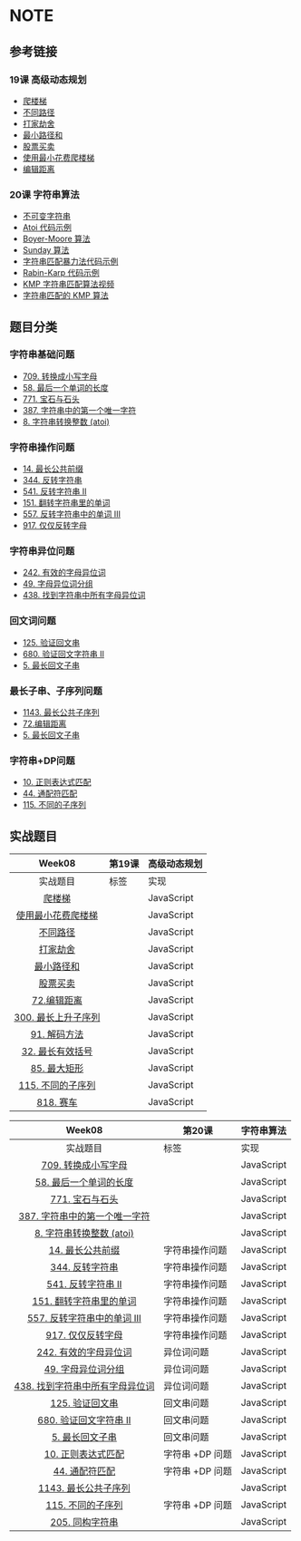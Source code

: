 # NOTE

## 	参考链接

### 19课 高级动态规划
* [爬楼梯](https://leetcode-cn.com/problems/climbing-stairs/)
* [不同路径](https://leetcode-cn.com/problems/unique-paths/)
* [打家劫舍](https://leetcode-cn.com/problems/house-robber/)
* [最小路径和](https://leetcode-cn.com/problems/minimum-path-sum/)
* [股票买卖](https://leetcode-cn.com/problems/best-time-to-buy-and-sell-stock/)
* [使用最小花费爬楼梯](https://leetcode-cn.com/problems/min-cost-climbing-stairs/)
* [编辑距离](https://leetcode-cn.com/problems/edit-distance/)

### 20课 字符串算法
* [不可变字符串](https://lemire.me/blog/2017/07/07/are-your-strings-immutable/)
* [Atoi 代码示例](https://shimo.im/docs/KkDKkpWxjjrJXdpY/)
* [Boyer-Moore 算法](http://xn--https-ni33a//www.ruanyifeng.com/blog/2013/05/boyer-moore_string_search_algorithm.html)
* [Sunday 算法](https://blog.csdn.net/u012505432/article/details/52210975)
* [字符串匹配暴力法代码示例](https://shimo.im/docs/dQDxQW8yXPXxh3Hg/)
* [Rabin-Karp 代码示例](https://shimo.im/docs/KXDdkT99TVtXvTXP/)
* [KMP 字符串匹配算法视频](https://www.bilibili.com/video/av11866460?from=search&seid=17425875345653862171)
* [字符串匹配的 KMP 算法](http://www.ruanyifeng.com/blog/2013/05/Knuth%E2%80%93Morris%E2%80%93Pratt_algorithm.html)

## 题目分类
### 字符串基础问题
* [709. 转换成小写字母](https://leetcode-cn.com/problems/to-lower-case/)
* [58. 最后一个单词的长度](https://leetcode-cn.com/problems/length-of-last-word/)
* [771. 宝石与石头](https://leetcode-cn.com/problems/jewels-and-stones/)
* [387. 字符串中的第一个唯一字符](https://leetcode-cn.com/problems/first-unique-character-in-a-string/)
* [8. 字符串转换整数 (atoi)](https://leetcode-cn.com/problems/string-to-integer-atoi/)

### 字符串操作问题
* [14. 最长公共前缀](https://leetcode-cn.com/problems/longest-common-prefix/description/)
* [344. 反转字符串](https://leetcode-cn.com/problems/reverse-string/)
* [541. 反转字符串 II](https://leetcode-cn.com/problems/reverse-string-ii/)
* [151. 翻转字符串里的单词](https://leetcode-cn.com/problems/reverse-words-in-a-string/)
* [557. 反转字符串中的单词 III](https://leetcode-cn.com/problems/reverse-words-in-a-string-iii/)
* [917. 仅仅反转字母](https://leetcode-cn.com/problems/reverse-only-letters/)

### 字符串异位问题
* [242. 有效的字母异位词](https://leetcode-cn.com/problems/valid-anagram/)
* [49. 字母异位词分组](https://leetcode-cn.com/problems/group-anagrams/)
* [438. 找到字符串中所有字母异位词](https://leetcode-cn.com/problems/find-all-anagrams-in-a-string/)

### 回文词问题
* [125. 验证回文串](https://leetcode-cn.com/problems/valid-palindrome/)
* [680. 验证回文字符串 Ⅱ](https://leetcode-cn.com/problems/valid-palindrome-ii/)
* [5. 最长回文子串](https://leetcode-cn.com/problems/longest-palindromic-substring/)

### 最长子串、子序列问题
* [1143. 最长公共子序列](https://leetcode-cn.com/problems/longest-common-subsequence/)
* [72.编辑距离](https://leetcode-cn.com/problems/edit-distance/)
* [5. 最长回文子串](https://leetcode-cn.com/problems/longest-palindromic-substring/)

### 字符串+DP问题
* [10. 正则表达式匹配](https://leetcode-cn.com/problems/regular-expression-matching/)
* [44. 通配符匹配](https://leetcode-cn.com/problems/wildcard-matching/)
* [115. 不同的子序列](https://leetcode-cn.com/problems/distinct-subsequences/)

## 实战题目
| Week08 | 第19课 | 高级动态规划 |
| :---: | --- | --- |
| 实战题目| 标签 | 实现 |
| [爬楼梯](https://leetcode-cn.com/problems/climbing-stairs/) | | JavaScript |
| [使用最小花费爬楼梯](https://leetcode-cn.com/problems/min-cost-climbing-stairs/) | | JavaScript |
| [不同路径](https://leetcode-cn.com/problems/unique-paths/) | | JavaScript | 
| [打家劫舍](https://leetcode-cn.com/problems/house-robber/) | | JavaScript | 
| [最小路径和](https://leetcode-cn.com/problems/minimum-path-sum/) | | JavaScript |
| [股票买卖](https://leetcode-cn.com/problems/best-time-to-buy-and-sell-stock/) | | JavaScript |
| [72.编辑距离](https://leetcode-cn.com/problems/edit-distance/) | | JavaScript |
| [300. 最长上升子序列](https://leetcode-cn.com/problems/longest-increasing-subsequence/) | | JavaScript |
| [91. 解码方法](https://leetcode-cn.com/problems/decode-ways/) | | JavaScript |
| [32. 最长有效括号](https://leetcode-cn.com/problems/longest-valid-parentheses/) | | JavaScript |
| [85. 最大矩形](https://leetcode-cn.com/problems/maximal-rectangle/) | | JavaScript |
| [115. 不同的子序列](https://leetcode-cn.com/problems/distinct-subsequences/) | | JavaScript |
| [818. 赛车](https://leetcode-cn.com/problems/race-car/) | | JavaScript |

| Week08 | 第20课 | 字符串算法 |
| :---: | --- | --- |
| 实战题目| 标签 | 实现 |
| [709. 转换成小写字母](https://leetcode-cn.com/problems/to-lower-case/) |  | JavaScript |
| [58. 最后一个单词的长度](https://leetcode-cn.com/problems/length-of-last-word/) |  | JavaScript |
| [771. 宝石与石头](https://leetcode-cn.com/problems/jewels-and-stones/) |  | JavaScript |
| [387. 字符串中的第一个唯一字符](https://leetcode-cn.com/problems/first-unique-character-in-a-string/) |  | JavaScript |
| [8. 字符串转换整数 (atoi)](https://leetcode-cn.com/problems/string-to-integer-atoi/) |  | JavaScript |
| [14. 最长公共前缀](https://leetcode-cn.com/problems/longest-common-prefix/description/) | 字符串操作问题 | JavaScript |
| [344. 反转字符串](https://leetcode-cn.com/problems/reverse-string/) | 字符串操作问题 | JavaScript |
| [541. 反转字符串 II](https://leetcode-cn.com/problems/reverse-string-ii/) | 字符串操作问题 | JavaScript |
| [151. 翻转字符串里的单词](https://leetcode-cn.com/problems/reverse-words-in-a-string/) | 字符串操作问题 | JavaScript |
| [557. 反转字符串中的单词 III](https://leetcode-cn.com/problems/reverse-words-in-a-string-iii/) | 字符串操作问题 | JavaScript |
| [917. 仅仅反转字母](https://leetcode-cn.com/problems/reverse-only-letters/) | 字符串操作问题 | JavaScript |
| [242. 有效的字母异位词](https://leetcode-cn.com/problems/valid-anagram/) | 异位词问题 | JavaScript |
| [49. 字母异位词分组](https://leetcode-cn.com/problems/group-anagrams/)| 异位词问题 | JavaScript |
| [438. 找到字符串中所有字母异位词](https://leetcode-cn.com/problems/find-all-anagrams-in-a-string/) | 异位词问题 | JavaScript |
| [125. 验证回文串](https://leetcode-cn.com/problems/valid-palindrome/) | 回文串问题 | JavaScript |
| [680. 验证回文字符串 Ⅱ](https://leetcode-cn.com/problems/valid-palindrome-ii/) | 回文串问题 | JavaScript |
| [5. 最长回文子串](https://leetcode-cn.com/problems/longest-palindromic-substring/) | 回文串问题 | JavaScript |
| [10. 正则表达式匹配](https://leetcode-cn.com/problems/regular-expression-matching/) | 字符串 +DP 问题 | JavaScript |
| [44. 通配符匹配](https://leetcode-cn.com/problems/wildcard-matching/) | 字符串 +DP 问题 | JavaScript |
| [1143. 最长公共子序列](https://leetcode-cn.com/problems/longest-common-subsequence/)| | JavaScript|
| [115. 不同的子序列](https://leetcode-cn.com/problems/distinct-subsequences/) | 字符串 +DP 问题 | JavaScript |
| [205. 同构字符串](https://leetcode-cn.com/problems/isomorphic-strings/) | | JavaScript |
